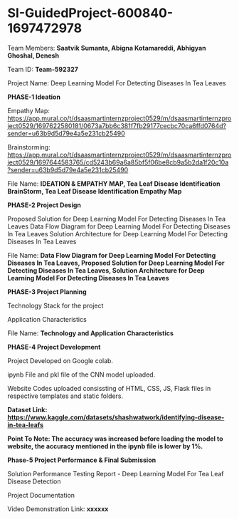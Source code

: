 # SI-GuidedProject-600840-1697472978
Team Members: **Saatvik Sumanta, Abigna Kotamareddi, Abhigyan Ghoshal, Denesh**

Team ID: **Team-592327**

Project Name: Deep Learning Model For Detecting Diseases In Tea Leaves

**PHASE-1 Ideation**

Empathy Map: https://app.mural.co/t/dsaasmartinternzproject0529/m/dsaasmartinternzproject0529/1697622580181/0673a7bb6c381f7fb29177cecbc70ca6ffd0764d?sender=u63b9d5d79e4a5e231cb25490


Brainstorming: https://app.mural.co/t/dsaasmartinternzproject0529/m/dsaasmartinternzproject0529/1697644583765/cd5243b69a6a85bf5f06be8cb9a5b2da1f20c10a?sender=u63b9d5d79e4a5e231cb25490

File Name: **IDEATION & EMPATHY MAP, Tea Leaf Disease Identification BrainStorm, Tea Leaf Disease Identification Empathy Map**

**PHASE-2 Project Design**

Proposed Solution for Deep Learning Model For Detecting Diseases In Tea Leaves
Data Flow Diagram for Deep Learning Model For Detecting Diseases In Tea Leaves
Solution Architecture for Deep Learning Model For Detecting Diseases In Tea Leaves

File Name: **Data Flow Diagram for Deep Learning Model For Detecting Diseases In Tea Leaves, Proposed Solution for Deep Learning Model For Detecting Diseases In Tea Leaves, Solution Architecture for Deep Learning Model For Detecting Diseases In Tea Leaves**

**PHASE-3 Project Planning**

Technology Stack for the project

Application Characteristics

File Name: **Technology and Application Characteristics**

**PHASE-4 Project Development**

Project Developed on Google colab.

ipynb File and pkl file of the CNN model uploaded.

Website Codes uploaded consissting of HTML, CSS, JS, Flask files in respective templates and static folders.


**Dataset Link: https://www.kaggle.com/datasets/shashwatwork/identifying-disease-in-tea-leafs**

**Point To Note: The accuracy was increased before loading the model to website, the accuracy mentioned in the ipynb file is lower by 1%.** 

**Phase-5 Project Performance & Final Submission**

Solution Performance Testing Report - Deep Learning Model For Tea Leaf Disease Detection

Project Documentation

Video Demonstration Link: **xxxxxx**
